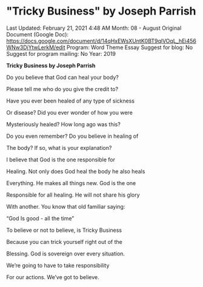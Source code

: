 # "Tricky Business" by Joseph Parrish

Last Updated: February 21, 2021 4:48 AM
Month: 08 - August
Original Document (Google Doc): https://docs.google.com/document/d/14qHxEWsXUntK0BT9qlVOqL_hEi456WNw3DjYtwLerkM/edit
Program: Word Theme Essay
Suggest for blog: No
Suggest for program mailing: No
Year: 2019

**Tricky Business by Joseph Parrish**

Do you believe that God can heal your body?

Please tell me who do you give the credit to?

Have you ever been healed of any type of sickness

Or disease? Did you ever wonder of how you were

Mysteriously healed? How long ago was this?

Do you even remember? Do you believe in healing of

The body? If so, what is your explanation?

I believe that God is the one responsible for

Healing. Not only does God heal the body he also heals

Everything. He makes all things new. God is the one

Responsible for all healing. He will not share his glory

With another. You know that old familiar saying:

“God Is good - all the time”

To believe or not to believe, is Tricky Business

Because you can trick yourself right out of the

Blessing. God is sovereign over every situation.

We’re going to have to take responsibility

For our actions. We’ve got to believe.